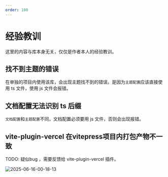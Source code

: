 ```yaml
---
order: 100
---
```


# 经验教训

这里的内容与库本身无关，仅仅是作者本人的经验教训。

## 找不到主题的错误

在单独的项目内使用该库，会出现主题找不到的错误。是因为`主题配置`应该直接使用 ts 文件，使用 js 文件会报错。

## 文档配置无法识别 ts 后缀

`文档配置`和`主题配置`不同，文档配置必须要用 js 文件，否则会出现报错。

## vite-plugin-vercel 在vitepress项目内打包产物不一致

TODO: 疑似bug ，需要反馈给 vite-plugin-vercel 插件。

![2025-06-16-00-18-13](https://s2.loli.net/2025/06/16/ZjpGyahSeO5MFzc.png)
